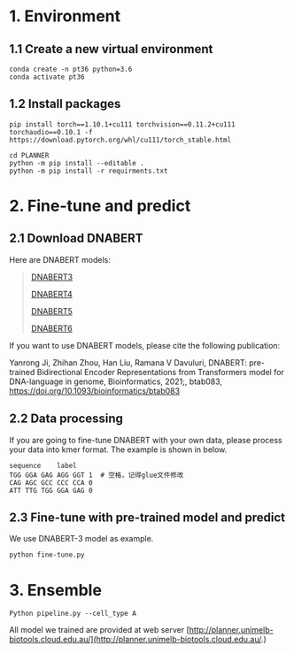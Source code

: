 # 1. Environment

## 1.1 Create a new virtual environment

```
conda create -n pt36 python=3.6
conda activate pt36
```

## 1.2 Install packages

```
pip install torch==1.10.1+cu111 torchvision==0.11.2+cu111 torchaudio==0.10.1 -f https://download.pytorch.org/whl/cu111/torch_stable.html

cd PLANNER
python -m pip install --editable .
python -m pip install -r requirments.txt
```

# 2. Fine-tune and predict

## 2.1 Download DNABERT

Here are DNABERT models:

> [DNABERT3](https://drive.google.com/file/d/1nVBaIoiJpnwQxiz4dSq6Sv9kBKfXhZuM/view?usp=sharing)
>
> [DNABERT4](https://drive.google.com/file/d/1V7CChcC6KgdJ7Gwdyn73OS6dZR_J-Lrs/view?usp=sharing)
>
> [DNABERT5](https://drive.google.com/file/d/1KMqgXYCzrrYD1qxdyNWnmUYPtrhQqRBM/view?usp=sharing)
>
> [DNABERT6](https://drive.google.com/file/d/1BJjqb5Dl2lNMg2warsFQ0-Xvn1xxfFXC/view?usp=sharing)

If you want to use DNABERT models, please cite the following publication:

Yanrong Ji, Zhihan Zhou, Han Liu, Ramana V Davuluri, DNABERT: pre-trained Bidirectional Encoder Representations from Transformers model for DNA-language in genome, Bioinformatics, 2021;, btab083, https://doi.org/10.1093/bioinformatics/btab083

## 2.2 Data processing

If you are going to fine-tune DNABERT with your own data, please process your data into kmer format. The example is shown in below.

```
sequence	label
TGG GGA GAG AGG GGT 1  # 空格，记得glue文件修改
CAG AGC GCC CCC CCA 0
ATT TTG TGG GGA GAG 0
```

## 2.3 Fine-tune with pre-trained model and predict

We use DNABERT-3 model as example.

```
python fine-tune.py
```

# 3. Ensemble

```
Python pipeline.py --cell_type A
```



All model we trained are provided at web server [http://planner.unimelb-biotools.cloud.edu.au/](http://planner.unimelb-biotools.cloud.edu.au/.)

